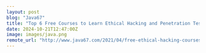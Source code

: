 ```yaml
---
layout: post
blog: "Java67"
title: "Top 6 Free Courses to Learn Ethical Hacking and Penetration Testing in 2025 - Best of Lot [UPDATED]"
date: 2024-10-21T12:47:00Z
image: images/java.png
remote_url: "http://www.java67.com/2021/04/free-ethical-hacking-courses-for.html"
---
```

